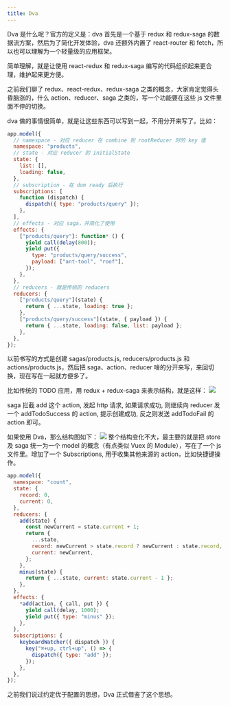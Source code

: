 ```yaml
---
title: Dva
---
```


Dva 是什么呢？官方的定义是：dva 首先是一个基于 redux 和 redux-saga 的数据流方案，然后为了简化开发体验，dva 还额外内置了 react-router 和 fetch，所以也可以理解为一个轻量级的应用框架。

简单理解，就是让使用 react-redux 和 redux-saga 编写的代码组织起来更合理，维护起来更方便。

之前我们聊了 redux、react-redux、redux-saga 之类的概念，大家肯定觉得头昏脑涨的，什么 action、reducer、saga 之类的，写一个功能要在这些 js 文件里面不停的切换。

dva 做的事情很简单，就是让这些东西可以写到一起，不用分开来写了。比如：

```js
app.model({
  // namespace - 对应 reducer 在 combine 到 rootReducer 时的 key 值
  namespace: "products",
  // state - 对应 reducer 的 initialState
  state: {
    list: [],
    loading: false,
  },
  // subscription - 在 dom ready 后执行
  subscriptions: [
    function (dispatch) {
      dispatch({ type: "products/query" });
    },
  ],
  // effects - 对应 saga，并简化了使用
  effects: {
    ["products/query"]: function* () {
      yield call(delay(800));
      yield put({
        type: "products/query/success",
        payload: ["ant-tool", "roof"],
      });
    },
  },
  // reducers - 就是传统的 reducers
  reducers: {
    ["products/query"](state) {
      return { ...state, loading: true };
    },
    ["products/query/success"](state, { payload }) {
      return { ...state, loading: false, list: payload };
    },
  },
});
```

以前书写的方式是创建 sagas/products.js, reducers/products.js 和 actions/products.js，然后把 saga、action、reducer 啥的分开来写，来回切换，现在写在一起就方便多了。

比如传统的 TODO 应用，用 redux + redux-saga 来表示结构，就是这样：
![](https://mmbiz.qpic.cn/mmbiz_jpg/meG6Vo0MevjjwdTCqASehPykQpZFvJr3TxNlFUU00ET74u4Y04D2SSZhjxwtIwtFN4nCIORmHVkEf7nb9mYJcg/640?wx_fmt=jpeg&tp=webp&wxfrom=5&wx_lazy=1&wx_co=1)

saga 拦截 add 这个 action, 发起 http 请求, 如果请求成功, 则继续向 reducer 发一个 addTodoSuccess 的 action, 提示创建成功, 反之则发送 addTodoFail 的 action 即可。

如果使用 Dva，那么结构图如下：
![](https://mmbiz.qpic.cn/mmbiz_jpg/meG6Vo0MevjjwdTCqASehPykQpZFvJr3tuHOOqibBXubHBgHV1w56awAjFuOsePkRco0hv0Oibz9AqID7hZemhPw/640?wx_fmt=jpeg&tp=webp&wxfrom=5&wx_lazy=1&wx_co=1)
整个结构变化不大，最主要的就是把 store 及 saga 统一为一个 model 的概念（有点类似 Vuex 的 Module），写在了一个 js 文件里。增加了一个 Subscriptions, 用于收集其他来源的 action，比如快捷键操作。

```js
app.model({
  namespace: "count",
  state: {
    record: 0,
    current: 0,
  },
  reducers: {
    add(state) {
      const newCurrent = state.current + 1;
      return {
        ...state,
        record: newCurrent > state.record ? newCurrent : state.record,
        current: newCurrent,
      };
    },
    minus(state) {
      return { ...state, current: state.current - 1 };
    },
  },
  effects: {
    *add(action, { call, put }) {
      yield call(delay, 1000);
      yield put({ type: "minus" });
    },
  },
  subscriptions: {
    keyboardWatcher({ dispatch }) {
      key("⌘+up, ctrl+up", () => {
        dispatch({ type: "add" });
      });
    },
  },
});
```

之前我们说过约定优于配置的思想，Dva 正式借鉴了这个思想。
